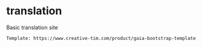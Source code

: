 # translation
 Basic translation site
	
	Template: https://www.creative-tim.com/product/gaia-bootstrap-template

